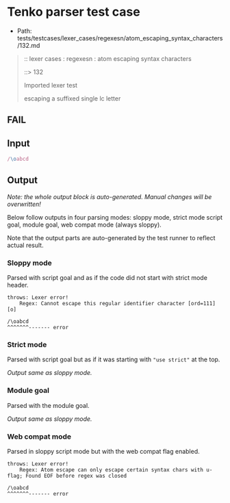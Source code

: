 # Tenko parser test case

- Path: tests/testcases/lexer_cases/regexesn/atom_escaping_syntax_characters/132.md

> :: lexer cases : regexesn : atom escaping syntax characters
>
> ::> 132
>
> Imported lexer test
>
> escaping a suffixed single lc letter

## FAIL

## Input

`````js
/\oabcd
`````

## Output

_Note: the whole output block is auto-generated. Manual changes will be overwritten!_

Below follow outputs in four parsing modes: sloppy mode, strict mode script goal, module goal, web compat mode (always sloppy).

Note that the output parts are auto-generated by the test runner to reflect actual result.

### Sloppy mode

Parsed with script goal and as if the code did not start with strict mode header.

`````
throws: Lexer error!
    Regex: Cannot escape this regular identifier character [ord=111][o]

/\oabcd
^^^^^^^------- error
`````

### Strict mode

Parsed with script goal but as if it was starting with `"use strict"` at the top.

_Output same as sloppy mode._

### Module goal

Parsed with the module goal.

_Output same as sloppy mode._

### Web compat mode

Parsed in sloppy script mode but with the web compat flag enabled.

`````
throws: Lexer error!
    Regex: Atom escape can only escape certain syntax chars with u-flag; Found EOF before regex was closed

/\oabcd
^^^^^^^------- error
`````

